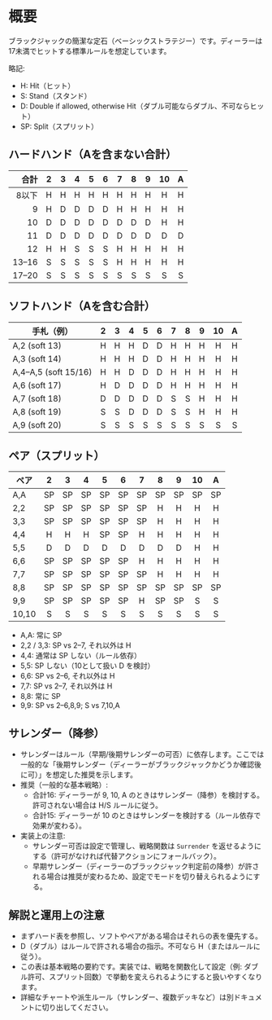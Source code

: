 # 概要

ブラックジャックの簡潔な定石（ベーシックストラテジー）です。ディーラーは17未満でヒットする標準ルールを想定しています。

略記:

- H: Hit（ヒット）
- S: Stand（スタンド）
- D: Double if allowed, otherwise Hit（ダブル可能ならダブル、不可ならヒット）
- SP: Split（スプリット）

## ハードハンド（Aを含まない合計）

| 合計 | 2 | 3 | 4 | 5 | 6 | 7 | 8 | 9 | 10 | A |
|---:|:-:|:-:|:-:|:-:|:-:|:-:|:-:|:-:|:-:|:-:|
| 8以下 | H | H | H | H | H | H | H | H | H | H |
| 9 | H | D | D | D | D | H | H | H | H | H |
| 10 | D | D | D | D | D | D | D | D | H | H |
| 11 | D | D | D | D | D | D | D | D | D | D |
| 12 | H | H | S | S | S | H | H | H | H | H |
| 13–16 | S | S | S | S | S | H | H | H | H | H |
| 17–20 | S | S | S | S | S | S | S | S | S | S |

## ソフトハンド（Aを含む合計）

| 手札（例） | 2 | 3 | 4 | 5 | 6 | 7 | 8 | 9 | 10 | A |
|---|:-:|:-:|:-:|:-:|:-:|:-:|:-:|:-:|:-:|:-:|
| A,2 (soft 13) | H | H | H | D | D | H | H | H | H | H |
| A,3 (soft 14) | H | H | H | D | D | H | H | H | H | H |
| A,4–A,5 (soft 15/16) | H | H | D | D | D | H | H | H | H | H |
| A,6 (soft 17) | H | D | D | D | D | H | H | H | H | H |
| A,7 (soft 18) | D | D | D | D | D | S | S | H | H | H |
| A,8 (soft 19) | S | S | D | D | D | S | S | H | H | H |
| A,9 (soft 20) | S | S | S | S | S | S | S | S | S | S |

## ペア（スプリット）

| ペア | 2 | 3 | 4 | 5 | 6 | 7 | 8 | 9 | 10 | A |
|---|:-:|:-:|:-:|:-:|:-:|:-:|:-:|:-:|:-:|:-:|
| A,A | SP | SP | SP | SP | SP | SP | SP | SP | SP | SP |
| 2,2 | SP | SP | SP | SP | SP | SP | H | H | H | H |
| 3,3 | SP | SP | SP | SP | SP | SP | H | H | H | H |
| 4,4 | H | H | H | SP | SP | H | H | H | H | H |
| 5,5 | D | D | D | D | D | D | D | D | H | H |
| 6,6 | SP | SP | SP | SP | SP | H | H | H | H | H |
| 7,7 | SP | SP | SP | SP | SP | SP | H | H | H | H |
| 8,8 | SP | SP | SP | SP | SP | SP | SP | SP | SP | SP |
| 9,9 | SP | SP | SP | SP | SP | H | SP | SP | S | S |
| 10,10 | S | S | S | S | S | S | S | S | S | S |

- A,A: 常に SP
- 2,2 / 3,3: SP vs 2–7, それ以外は H
- 4,4: 通常は SP しない（ルール依存）
- 5,5: SP しない（10として扱い D を検討）
- 6,6: SP vs 2–6, それ以外は H
- 7,7: SP vs 2–7, それ以外は H
- 8,8: 常に SP
- 9,9: SP vs 2–6,8,9; S vs 7,10,A

## サレンダー（降参）

- サレンダーはルール（早期/後期サレンダーの可否）に依存します。ここでは一般的な「後期サレンダー（ディーラーがブラックジャックかどうか確認後に可）」を想定した推奨を示します。
- 推奨（一般的な基本戦略）:
  - 合計16: ディーラーが 9, 10, A のときはサレンダー（降参）を検討する。許可されない場合は H/S ルールに従う。
  - 合計15: ディーラーが 10 のときはサレンダーを検討する（ルール依存で効果が変わる）。
- 実装上の注意:
  - サレンダー可否は設定で管理し、戦略関数は `Surrender` を返せるようにする（許可がなければ代替アクションにフォールバック）。
  - 早期サレンダー（ディーラーのブラックジャック判定前の降参）が許される場合は推奨が変わるため、設定でモードを切り替えられるようにする。

## 解説と運用上の注意

- まずハード表を参照し、ソフトやペアがある場合はそれらの表を優先する。
- D（ダブル）はルールで許される場合の指示。不可なら H（またはルールに従う）。
- この表は基本戦略の要約です。実装では、戦略を関数化して設定（例: ダブル許可、スプリット回数）で挙動を変えられるようにすると扱いやすくなります。
- 詳細なチャートや派生ルール（サレンダー、複数デッキなど）は別ドキュメントに切り出してください。
